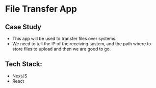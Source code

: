# File Transfer App

## Case Study

-   This app will be used to transfer files over systems.
-   We need to tell the IP of the receiving system, and the path where to store files to upload and then we are good to go.

## Tech Stack:

-   NextJS
-   React
